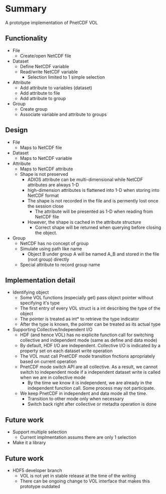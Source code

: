 # Summary

A prototype implementation of PnetCDF VOL

## Functionality
* File
  + Create/open NetCDF file
* Dataset
  + Define NetCDF variable
  + Read/write NetCDF variable
    + Selection limited to 1 simple selection
* Attribute
  + Add attribute to variables (dataset)
  + Add attribute to file
  + Add attribute to group
* Group
  + Create group
  + Associate variable and attribute to groups

## Design
* File
  + Maps to NetCDF file
* Dataset
  + Maps to NetCDF variable
* Attribute
  + Maps to NetCDF attribute
  + Shape is not preserved
    + ADIOS attribute can be multi-dimensional while NetCDF attributes are always 1-D
    + high-dimension attributes is flattened into 1-D when storing into NetCDF format
    + The shape is not recorded in the file and is permently lost once the session close
      + The attribute will be presented as 1-D when reading from NetCDF file
    + However, the shape is cached in the attribute structure
        + Correct shape will be returned when querying before closing the object.
* Group
  + NetCDF has no concept of group
  + Simulate using path like name
    + Object B under group A will be named A_B and stored in the file (root group) directly
  + Special attribute to record group name

## Implementation detail
* Identifying object
  + Some VOL functions (especially get) pass object pointer without specifying it's type
  + The first entry of every VOL struct is a int describing the type of the object
  + The pointer is treated as int* to retrieve the type indicator
  + After the type is known, the pointer can be treated as its actual type
* Supporting Collective/Independent I/O
  + HDF (and hence VOL) has no explicite function call for switching collective and independent mode (same as define and data mode)
  + By default, HDF I/O are independent. Collective I/O is indicated by a property set on each dataset write operation
  + The VOL must call PnetCDF mode transition fnctions apropriately based on current operation
  + PnetCDF mode switch API are all collective. As a result, we cannot switch to independent mode if a independent dataset write is called when we are in collective mode
    + By the time we know it is independent, we are already in the independent function call. Some process may not participate.
  + We keep PnetCDF in independent and data mode all the time.
    + Transition to other mode only when necessary
    + Switch back right after collective or metadta operation is done

## Future work
* Support multiple selection
  + Current implmentation assums there are only 1 selection 
* Make it a library

## Future work
* HDF5 developer branch
  + VOL is not yet in stable release at the time of the writing
  + There can be ongoing change to VOL interface that makes this prototype outdated